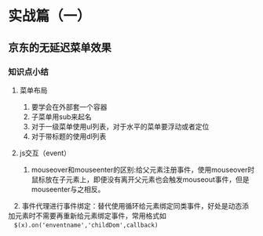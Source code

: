 # 实战篇（一）

## 京东的无延迟菜单效果

### 知识点小结

1. 菜单布局

    1. 要学会在外部套一个容器
    2. 子菜单用sub来起名
    3. 对于一级菜单使用ul列表，对于水平的菜单要浮动或者定位
    4. 对于带标题的使用dl列表
    
2. js交互（event）

    1. mouseover和mouseenter的区别:给父元素注册事件，使用mouseover时鼠标放在子元素上，即便没有离开父元素也会触发mouseout事件，但是mouseenter与之相反。
    
    2.  事件代理进行事件绑定：替代使用循环给元素绑定同类事件，好处是动态添加元素时不需要再重新给元素绑定事件，常用格式如  
    ```
    $(x).on('enventname','childDom',callback)
    ```
